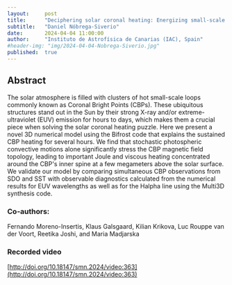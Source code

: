 ```yaml
---
layout:     post
title:      "Deciphering solar coronal heating: Energizing small-scale loops through surface convection"
subtitle:   "Daniel Nóbrega-Siverio"
date:       2024-04-04 11:00:00
author:     "Instituto de Astrofísica de Canarias (IAC), Spain"
#header-img: "img/2024-04-04-Nobrega-Siverio.jpg"
published:  true
---
```


## Abstract
The solar atmosphere is filled with clusters of hot small-scale loops commonly known as Coronal Bright Points (CBPs). These ubiquitous structures stand out in the Sun by their strong X-ray and/or extreme-ultraviolet (EUV) emission for hours to days, which makes them a crucial piece when solving the solar coronal heating puzzle. Here we present a novel 3D numerical model using the Bifrost code that explains the sustained CBP heating for several hours. We find that stochastic photospheric convective motions alone significantly stress the CBP magnetic field topology, leading to important Joule and viscous heating concentrated around the CBP's inner spine at a few megameters above the solar surface. We validate our model by comparing simultaneous CBP observations from SDO and SST with observable diagnostics calculated from the numerical results for EUV wavelengths as well as for the Halpha line using the Multi3D synthesis code.

### Co-authors:
Fernando Moreno-Insertis, Klaus Galsgaard, Kilian Krikova, Luc Rouppe van der Voort, Reetika Joshi, and Maria Madjarska

### Recorded video
[http://doi.org/10.18147/smn.2024/video:363](http://doi.org/10.18147/smn.2024/video:363)
